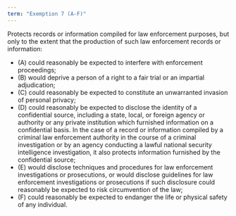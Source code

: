 ```yaml
---
term: "Exemption 7 (A-F)"
---
```


Protects records or information compiled for law enforcement purposes, but only to the extent that the production of such law enforcement records or information: 
<ul>
<li>(A) could reasonably be expected to interfere with enforcement proceedings;</li>
<li>(B) would deprive a person of a right to a fair trial or an impartial adjudication; </li>
<li>(C) could reasonably be expected to constitute an unwarranted invasion of personal privacy;</li>
<li>(D) could reasonably be expected to disclose the identity of a confidential source, including a state, local, or foreign agency or authority or any private institution which furnished information on a confidential basis.  In the case of a record or information compiled by a criminal law enforcement authority in the course of a criminal investigation or by an agency conducting a lawful national security intelligence investigation, it also protects information furnished by the confidential source;</li>
<li>(E) would disclose techniques and procedures for law enforcement investigations or prosecutions, or would disclose guidelines for law enforcement investigations or prosecutions if such disclosure could reasonably be expected to risk circumvention of the law;</li>
<li>(F) could reasonably be expected to endanger the life or physical safety of any individual.</li>
</ul>

